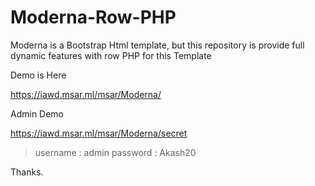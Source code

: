 # Moderna-Row-PHP
Moderna is a Bootstrap Html template, but this repository is provide full dynamic features with row PHP for this Template 

Demo is Here

https://iawd.msar.ml/msar/Moderna/

Admin Demo

https://iawd.msar.ml/msar/Moderna/secret

> username : admin
> password : Akash20

Thanks.
